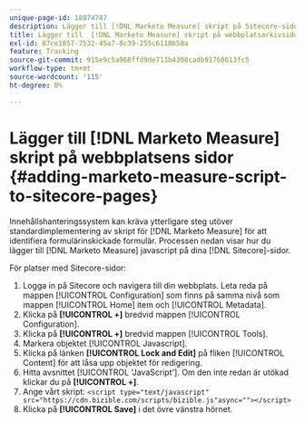 ```yaml
---
unique-page-id: 18874747
description: Lägger till [!DNL Marketo Measure] skript på Sitecore-sidor - [!DNL Marketo Measure]
title: Lägger till  [!DNL Marketo Measure] skript på webbplatsarkivsidor
exl-id: 87ce1857-7532-45a7-8c39-255c6118b50a
feature: Tracking
source-git-commit: 915e9c5a968ffd9de713b4308cadb91768613fc5
workflow-type: tm+mt
source-wordcount: '115'
ht-degree: 0%

---
```


# Lägger till [!DNL Marketo Measure] skript på webbplatsens sidor {#adding-marketo-measure-script-to-sitecore-pages}

Innehållshanteringssystem kan kräva ytterligare steg utöver standardimplementering av skript för [!DNL Marketo Measure] för att identifiera formulärinskickade formulär. Processen nedan visar hur du lägger till [!DNL Marketo Measure] javascript på dina [!DNL Sitecore]-sidor.

För platser med Sitecore-sidor:

1. Logga in på Sitecore och navigera till din webbplats. Leta reda på mappen [!UICONTROL Configuration] som finns på samma nivå som mappen [!UICONTROL Home] item och [!UICONTROL Metadata].
1. Klicka på **[!UICONTROL +]** bredvid mappen [!UICONTROL Configuration].
1. Klicka på **[!UICONTROL +]** bredvid mappen [!UICONTROL Tools].
1. Markera objektet [!UICONTROL Javascript].
1. Klicka på länken **[!UICONTROL Lock and Edit]** på fliken [!UICONTROL Content] för att låsa upp objektet för redigering.
1. Hitta avsnittet [!UICONTROL 'JavaScript']. Om den inte redan är utökad klickar du på **[!UICONTROL +]**.
1. Ange vårt skript: `<script type="text/javascript" src="https://cdn.bizible.com/scripts/bizible.js"async=""></script>`
1. Klicka på **[!UICONTROL Save]** i det övre vänstra hörnet.
